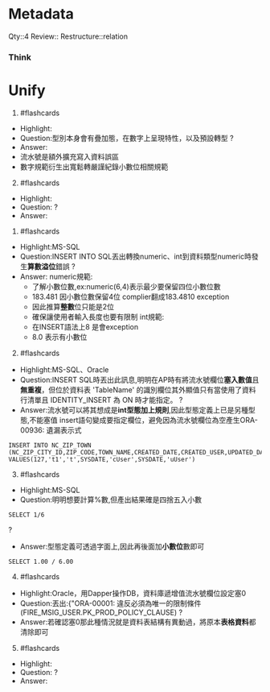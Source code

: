 # Metadata
Qty::4
Review::
Restructure::relation

### Think


# Unify

1. #flashcards 
- Highlight:
- Question:型別本身會有疊加態，在數字上呈現特性，以及預設轉型
?
- Answer:
- 流水號是額外擴充寫入資料誤區
- 數字規範衍生出寬鬆轉嚴謹紀錄小數位相關規範


2. #flashcards 
- Highlight:
- Question:
?
- Answer:








1. #flashcards 
- Highlight:MS-SQL
- Question:INSERT INTO SQL丟出轉換numeric、int到資料類型numeric時發生**算數溢位**錯誤
?
- Answer:
numeric規範:
   - 了解小數位數,ex:numeric(6,4)表示最少要保留四位小數位數
   - 183.481 因小數位數保留4位 complier翻成183.4810 exception
   - 因此推算**整數**位只能是2位
   - 確保讓使用者輸入長度也要有限制
int規範:
   - 在INSERT語法上8 是會exception
   - 8.0 表示有小數位

2. #flashcards 
- Highlight:MS-SQL、Oracle
- Question:INSERT SQL時丟出此訊息,明明在AP時有將流水號欄位**塞入數值**且**無重複**，但位於資料表 'TableName' 的識別欄位其外顯值只有當使用了資料行清單且 IDENTITY_INSERT 為 ON 時才能指定。
?
- Answer:流水號可以將其想成是**int型態加上規則**,因此型態定義上已是另種型態,不能塞值
	insert語句變成要指定欄位，避免因為流水號欄位為空產生ORA-00936: 遺漏表示式
```
INSERT INTO NC_ZIP_TOWN (NC_ZIP_CITY_ID,ZIP_CODE,TOWN_NAME,CREATED_DATE,CREATED_USER,UPDATED_DATE,UPDATED_USER)
VALUES(127,'t1','t',SYSDATE,'cUser',SYSDATE,'uUser')
```

3. #flashcards 
- Highlight:MS-SQL
- Question:明明想要計算%數,但產出結果確是四捨五入小數
```
SELECT 1/6
```
?
- Answer:型態定義可透過字面上,因此再後面加**小數位**數即可
```
SELECT 1.00 / 6.00
```

4. #flashcards 
- Highlight:Oracle，用Dapper操作DB，資料庫遞增值流水號欄位設定塞0
- Question:丟出:{"ORA-00001: 違反必須為唯一的限制條件 (FIRE_MSIG_USER.PK_PROD_POLICY_CLAUSE)
?
- Answer:若確認塞0那此種情況就是資料表結構有異動過，將原本**表格資料**都清除即可



5. #flashcards 
- Highlight:
- Question:
?
- Answer:


